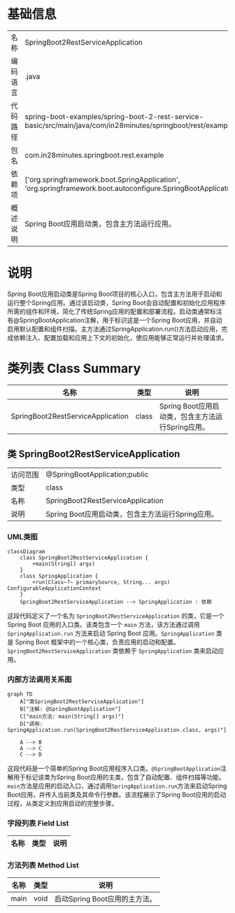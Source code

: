 # 基础信息

|      |      |
|------|------|
| 名称 | SpringBoot2RestServiceApplication |
| 编码语言 | .java |
| 代码路径 | spring-boot-examples/spring-boot-2-rest-service-basic/src/main/java/com/in28minutes/springboot/rest/example/SpringBoot2RestServiceApplication.java |
| 包名 | com.in28minutes.springboot.rest.example |
| 依赖项 | ['org.springframework.boot.SpringApplication', 'org.springframework.boot.autoconfigure.SpringBootApplication'] |
| 概述说明 | Spring Boot应用启动类，包含主方法运行应用。 |

# 说明

Spring Boot应用启动类是Spring Boot项目的核心入口，包含主方法用于启动和运行整个Spring应用。通过该启动类，Spring Boot会自动配置和初始化应用程序所需的组件和环境，简化了传统Spring应用的配置和部署流程。启动类通常标注有@SpringBootApplication注解，用于标识这是一个Spring Boot应用，并自动启用默认配置和组件扫描。主方法通过SpringApplication.run()方法启动应用，完成依赖注入、配置加载和应用上下文的初始化，使应用能够正常运行并处理请求。

# 类列表 Class Summary

| 名称   | 类型  | 说明 |
|-------|------|-------------|
| SpringBoot2RestServiceApplication | class | Spring Boot应用启动类，包含主方法运行Spring应用。 |



## 类 SpringBoot2RestServiceApplication

|      |      |
|------|------|
| 访问范围 | @SpringBootApplication;public |
| 类型 | class |
| 名称 | SpringBoot2RestServiceApplication |
| 说明 | Spring Boot应用启动类，包含主方法运行Spring应用。 |


### UML类图

```mermaid
classDiagram
    class SpringBoot2RestServiceApplication {
        +main(String[] args)
    }
    class SpringApplication {
        +run(Class~?~ primarySource, String... args) ConfigurableApplicationContext
    }
    SpringBoot2RestServiceApplication --> SpringApplication : 依赖
```

这段代码定义了一个名为 `SpringBoot2RestServiceApplication` 的类，它是一个 Spring Boot 应用的入口类。该类包含一个 `main` 方法，该方法通过调用 `SpringApplication.run` 方法来启动 Spring Boot 应用。`SpringApplication` 类是 Spring Boot 框架中的一个核心类，负责应用的启动和配置。`SpringBoot2RestServiceApplication` 类依赖于 `SpringApplication` 类来启动应用。


### 内部方法调用关系图

```mermaid
graph TD
    A["类SpringBoot2RestServiceApplication"]
    B["注解: @SpringBootApplication"]
    C["main方法: main(String[] args)"]
    D["调用: SpringApplication.run(SpringBoot2RestServiceApplication.class, args)"]

    A --> B
    A --> C
    C --> D
```

这段代码是一个简单的Spring Boot应用程序入口类。`@SpringBootApplication`注解用于标记该类为Spring Boot应用的主类，包含了自动配置、组件扫描等功能。`main`方法是应用的启动入口，通过调用`SpringApplication.run`方法来启动Spring Boot应用，并传入当前类及其命令行参数。该流程展示了Spring Boot应用的启动过程，从类定义到应用启动的完整步骤。

### 字段列表 Field List

| 名称  | 类型  | 说明 |
|-------|-------|------|

### 方法列表 Method List

| 名称  | 类型  | 说明 |
|-------|-------|------|
| main | void | 启动Spring Boot应用的主方法。 |





